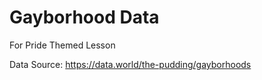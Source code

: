 # Gayborhood Data
For Pride Themed Lesson 

Data Source: https://data.world/the-pudding/gayborhoods
